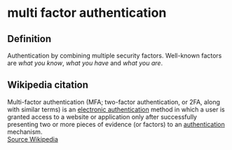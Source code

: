 # multi factor authentication
## Definition
Authentication by combining multiple security factors. Well-known factors are *what you know*, *what you have* and *what you are*. 

## Wikipedia citation
Multi-factor authentication (MFA; two-factor authentication, or 2FA, along with similar terms) is an [electronic authentication](https://en.wikipedia.org/wiki/Electronic_authentication) method in which a user is granted access to a website or application only after successfully presenting two or more pieces of evidence (or factors) to an [authentication](authenticity) mechanism.  
[Source Wikipedia](https://en.wikipedia.org/wiki/Multi-factor_authentication)
